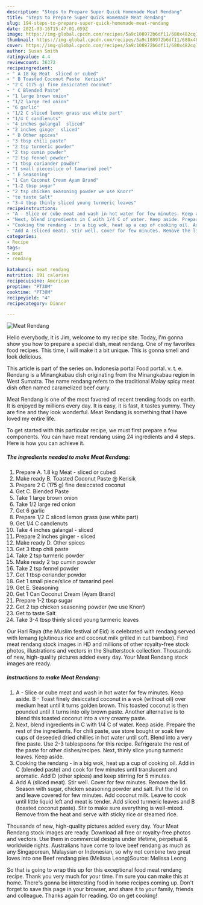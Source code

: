 ```yaml
---
description: "Steps to Prepare Super Quick Homemade Meat Rendang"
title: "Steps to Prepare Super Quick Homemade Meat Rendang"
slug: 194-steps-to-prepare-super-quick-homemade-meat-rendang
date: 2021-03-16T15:47:01.059Z
image: https://img-global.cpcdn.com/recipes/5a9c108972b6df11/680x482cq70/meat-rendang-recipe-main-photo.jpg
thumbnail: https://img-global.cpcdn.com/recipes/5a9c108972b6df11/680x482cq70/meat-rendang-recipe-main-photo.jpg
cover: https://img-global.cpcdn.com/recipes/5a9c108972b6df11/680x482cq70/meat-rendang-recipe-main-photo.jpg
author: Susan Smith
ratingvalue: 4.4
reviewcount: 36372
recipeingredient:
- " A 18 kg Meat  sliced or cubed"
- " B Toasted Coconut Paste  Kerisik"
- "2 C (175 g) fine desiccated coconut"
- " C Blended Paste"
- "1 large brown onion"
- "1/2 large red onion"
- "6 garlic"
- "1/2 C sliced lemon grass use white part"
- "1/4 C candlenuts"
- "4 inches galangal  sliced"
- "2 inches ginger  sliced"
- " D Other spices"
- "3 tbsp chili paste"
- "2 tsp turmeric powder"
- "2 tsp cumin powder"
- "2 tsp fennel powder"
- "1 tbsp coriander powder"
- "1 small pieceslice of tamarind peel"
- " E Seasoning"
- "1 Can Coconut Cream Ayam Brand"
- "1-2 tbsp sugar"
- "2 tsp chicken seasoning powder we use Knorr"
- "to taste Salt"
- "3-4 tbsp thinly sliced young turmeric leaves"
recipeinstructions:
- "A - Slice or cube meat and wash in hot water for few minutes. Keep aside. B - Toast finely desiccated coconut in a wok (without oil) over medium heat until it turns golden brown. This toasted coconut is then pounded until it turns into oily brown paste. Another alternative is to blend this toasted coconut into a very creamy paste."
- "Next, blend ingredients in C with 1/4 C of water. Keep aside. Prepare the rest of the ingredients. For chili paste, use store bought or soak few cups of deseeded dried chillies in hot water until soft. Blend into a very fine paste. Use 2-3 tablespoons for this recipe. Refrigerate the rest of the paste for other dishes/recipes. Next, thinly slice young turmeric leaves. Keep aside."
- "Cooking the rendang - in a big wok, heat up a cup of cooking oil. Add in C (blended paste) and cook for few minutes until translucent and aromatic. Add D (other spices) and keep stirring for 5 minutes."
- "Add A (sliced meat). Stir well. Cover for few minutes. Remove the lid. Season with sugar, chicken seasoning powder and salt. Put the lid on and leave covered for few minutes. Add coconut milk. Leave to cook until little liquid left and meat is tender. Add sliced turmeric leaves and B (toasted coconut paste). Stir to make sure everything is well-mixed. Remove from the heat and serve with sticky rice or steamed rice."
categories:
- Recipe
tags:
- meat
- rendang

katakunci: meat rendang 
nutrition: 191 calories
recipecuisine: American
preptime: "PT30M"
cooktime: "PT38M"
recipeyield: "4"
recipecategory: Dinner

---
```



![Meat Rendang](https://img-global.cpcdn.com/recipes/5a9c108972b6df11/680x482cq70/meat-rendang-recipe-main-photo.jpg)

Hello everybody, it is Jim, welcome to my recipe site. Today, I'm gonna show you how to prepare a special dish, meat rendang. One of my favorites food recipes. This time, I will make it a bit unique. This is gonna smell and look delicious.

This article is part of the series on. Indonesia portal Food portal. v. t. e. Rendang is a Minangkabau dish originating from the Minangkabau region in West Sumatra. The name rendang refers to the traditional Malay spicy meat dish often named caramelized beef curry.

Meat Rendang is one of the most favored of recent trending foods on earth. It is enjoyed by millions every day. It is easy, it is fast, it tastes yummy. They are fine and they look wonderful. Meat Rendang is something that I have loved my entire life.


To get started with this particular recipe, we must first prepare a few components. You can have meat rendang using 24 ingredients and 4 steps. Here is how you can achieve it.

<!--inarticleads1-->

##### The ingredients needed to make Meat Rendang:

1. Prepare  A. 1.8 kg Meat - sliced or cubed
1. Make ready  B. Toasted Coconut Paste @ Kerisik
1. Prepare 2 C (175 g) fine desiccated coconut
1. Get  C. Blended Paste
1. Take 1 large brown onion
1. Take 1/2 large red onion
1. Get 6 garlic
1. Prepare 1/2 C sliced lemon grass (use white part)
1. Get 1/4 C candlenuts
1. Take 4 inches galangal - sliced
1. Prepare 2 inches ginger - sliced
1. Make ready  D. Other spices
1. Get 3 tbsp chili paste
1. Take 2 tsp turmeric powder
1. Make ready 2 tsp cumin powder
1. Take 2 tsp fennel powder
1. Get 1 tbsp coriander powder
1. Get 1 small piece/slice of tamarind peel
1. Get  E. Seasoning
1. Get 1 Can Coconut Cream (Ayam Brand)
1. Prepare 1-2 tbsp sugar
1. Get 2 tsp chicken seasoning powder (we use Knorr)
1. Get to taste Salt
1. Take 3-4 tbsp thinly sliced young turmeric leaves


Our Hari Raya (the Muslim festival of Eid) is celebrated with rendang served with lemang (glutinous rice and coconut milk grilled in cut bamboo). Find meat rendang stock images in HD and millions of other royalty-free stock photos, illustrations and vectors in the Shutterstock collection. Thousands of new, high-quality pictures added every day. Your Meat Rendang stock images are ready. 

<!--inarticleads2-->

##### Instructions to make Meat Rendang:

1. A - Slice or cube meat and wash in hot water for few minutes. Keep aside. B - Toast finely desiccated coconut in a wok (without oil) over medium heat until it turns golden brown. This toasted coconut is then pounded until it turns into oily brown paste. Another alternative is to blend this toasted coconut into a very creamy paste.
1. Next, blend ingredients in C with 1/4 C of water. Keep aside. Prepare the rest of the ingredients. For chili paste, use store bought or soak few cups of deseeded dried chillies in hot water until soft. Blend into a very fine paste. Use 2-3 tablespoons for this recipe. Refrigerate the rest of the paste for other dishes/recipes. Next, thinly slice young turmeric leaves. Keep aside.
1. Cooking the rendang - in a big wok, heat up a cup of cooking oil. Add in C (blended paste) and cook for few minutes until translucent and aromatic. Add D (other spices) and keep stirring for 5 minutes.
1. Add A (sliced meat). Stir well. Cover for few minutes. Remove the lid. Season with sugar, chicken seasoning powder and salt. Put the lid on and leave covered for few minutes. Add coconut milk. Leave to cook until little liquid left and meat is tender. Add sliced turmeric leaves and B (toasted coconut paste). Stir to make sure everything is well-mixed. Remove from the heat and serve with sticky rice or steamed rice.


Thousands of new, high-quality pictures added every day. Your Meat Rendang stock images are ready. Download all free or royalty-free photos and vectors. Use them in commercial designs under lifetime, perpetual &amp; worldwide rights. Australians have come to love beef rendang as much as any Singaporean, Malaysian or Indonesian, so why not combine two great loves into one Beef rendang pies (Melissa Leong)Source: Melissa Leong. 

So that is going to wrap this up for this exceptional food meat rendang recipe. Thank you very much for your time. I'm sure you can make this at home. There's gonna be interesting food in home recipes coming up. Don't forget to save this page in your browser, and share it to your family, friends and colleague. Thanks again for reading. Go on get cooking!
